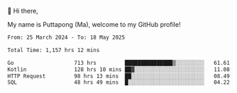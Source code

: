 👋 Hi there,

My name is Puttapong (Ma), welcome to my GitHub profile!

<!--START_SECTION:waka-->

```txt
From: 25 March 2024 - To: 18 May 2025

Total Time: 1,157 hrs 12 mins

Go                   713 hrs         ███████████████▒░░░░░░░░░   61.61 %
Kotlin               128 hrs 10 mins ██▓░░░░░░░░░░░░░░░░░░░░░░   11.08 %
HTTP Request         98 hrs 13 mins  ██░░░░░░░░░░░░░░░░░░░░░░░   08.49 %
SQL                  48 hrs 49 mins  █░░░░░░░░░░░░░░░░░░░░░░░░   04.22 %
```

<!--END_SECTION:waka-->
